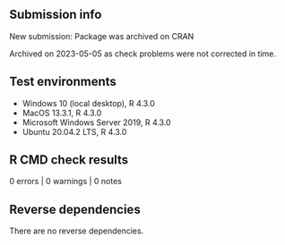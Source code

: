 ## Submission info

New submission: Package was archived on CRAN

Archived on 2023-05-05 as check problems were not corrected in time.


## Test environments

- Windows 10 (local desktop), R 4.3.0
- MacOS 13.3.1, R 4.3.0
- Microsoft Windows Server 2019, R 4.3.0
- Ubuntu 20.04.2 LTS, R 4.3.0

## R CMD check results

0 errors | 0 warnings | 0 notes

## Reverse dependencies

There are no reverse dependencies.

